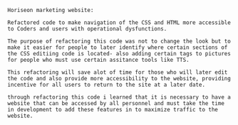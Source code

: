     Horiseon marketing website:

    Refactored code to make navigation of the CSS and HTML more accessible to Coders and users with operational dysfunctions.

    The purpose of refactoring this code was not to change the look but to make it easier for people to later identify where certain sections of the CSS editiing code is located- also adding certain tags to pictures for people who must use certain assitance tools like TTS.

    This refactoring will save alot of time for those who will later edit the code and also provide more accessibility to the website, providing incentive for all users to return to the site at a later date.

    through refactoring this code i learned that it is necessary to have a website that can be accessed by all personnel and must take the time in development to add these features in to maximize traffic to the website.